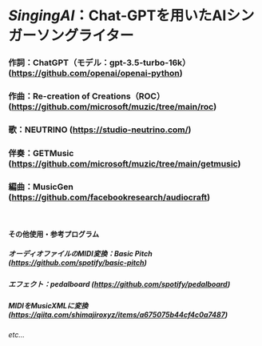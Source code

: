 # *__SingingAI__*：Chat-GPTを用いたAIシンガーソングライター
### 作詞：ChatGPT（モデル：gpt-3.5-turbo-16k） (https://github.com/openai/openai-python)
### 作曲：Re-creation of Creations（ROC） (https://github.com/microsoft/muzic/tree/main/roc)
### 歌：NEUTRINO (https://studio-neutrino.com/)
### 伴奏：GETMusic (https://github.com/microsoft/muzic/tree/main/getmusic)
### 編曲：MusicGen (https://github.com/facebookresearch/audiocraft)
<br>

#### その他使用・参考プログラム
##### オーディオファイルのMIDI変換：Basic Pitch (https://github.com/spotify/basic-pitch)
##### エフェクト：pedalboard (https://github.com/spotify/pedalboard)
##### MIDIをMusicXMLに変換 (https://qiita.com/shimajiroxyz/items/a675075b44cf4c0a7487)
###### etc...
